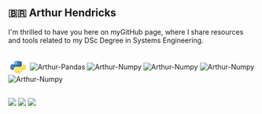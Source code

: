 ## :brazil: Arthur Hendricks

I'm thrilled to have you here on myGitHub page, where I share resources and tools related to my DSc Degree in Systems Engineering.

<div align="center">
</div>
<div style="display: inline_block"><br>

  <img align="center" alt="Arthur-Python" height="30" width="40" src="https://raw.githubusercontent.com/devicons/devicon/master/icons/python/python-original.svg">
  <img align="center" alt="Arthur-Pandas" height="30" width="40" src="https://cdn.jsdelivr.net/gh/devicons/devicon/icons/pandas/pandas-original.svg">
  <img align="center" alt="Arthur-Numpy" height="30" width="40"  src="https://cdn.jsdelivr.net/gh/devicons/devicon/icons/numpy/numpy-original.svg">
  <img align="center" alt="Arthur-Numpy" height="30" width="40" src="https://cdn.jsdelivr.net/gh/devicons/devicon/icons/jupyter/jupyter-original-wordmark.svg">
  <img align="center" alt="Arthur-Numpy" height="30" width="40" src="https://cdn.jsdelivr.net/gh/devicons/devicon/icons/mysql/mysql-original.svg">
  <img align="center" alt="Arthur-Numpy" height="30" width="40" src="https://cdn.jsdelivr.net/gh/devicons/devicon/icons/tensorflow/tensorflow-original.svg">
</div>
  
  ##
 
<div> 
 	<a href = "mailto:arthur.oliveira.101982@ga.ita.br"><img src="https://img.shields.io/badge/-Gmail-%23333?style=for-the-badge&logo=gmail&logoColor=white" target="_blank"></a>
  <a href="https://www.linkedin.com/in/arthurhendricks" target="_blank"><img src="https://img.shields.io/badge/-LinkedIn-%230077B5?style=for-the-badge&logo=linkedin&logoColor=white" target="_blank"></a> 
 <a href="https://scholar.google.com/citations?hl=en&user=Grv19eoAAAAJ" target="_blank"><img src="https://img.shields.io/badge/-Scholar-%23E4405F?style=for-the-badge&logo=-scholar-&logoColor=white" target="_blank"></a>
  
</div>
